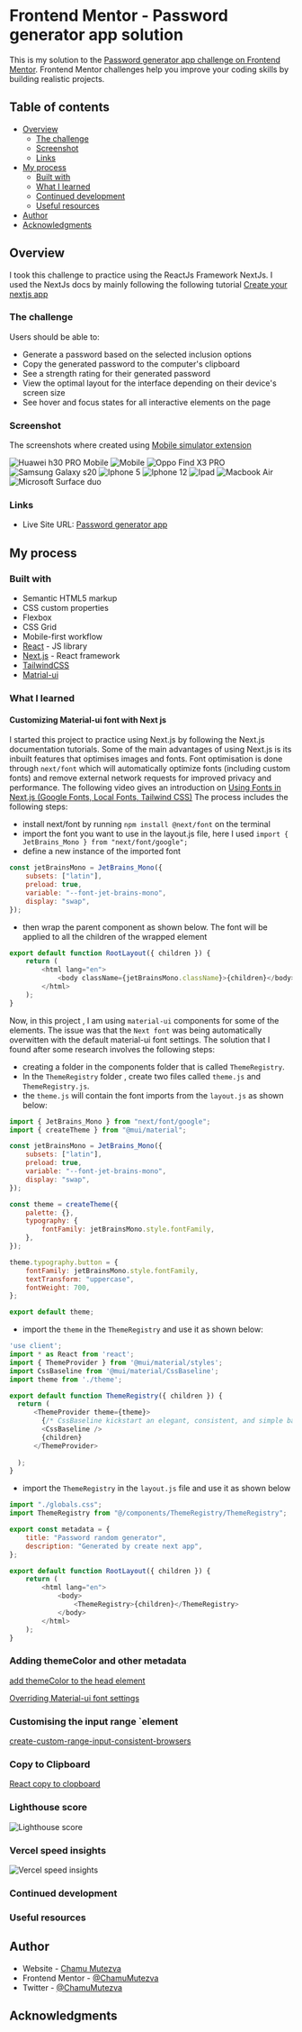 # Frontend Mentor - Password generator app solution

This is my solution to the [Password generator app challenge on Frontend Mentor](https://www.frontendmentor.io/challenges/password-generator-app-Mr8CLycqjh). Frontend Mentor challenges help you improve your coding skills by building realistic projects.

## Table of contents

- [Overview](#overview)
  - [The challenge](#the-challenge)
  - [Screenshot](#screenshot)
  - [Links](#links)
- [My process](#my-process)
  - [Built with](#built-with)
  - [What I learned](#what-i-learned)
  - [Continued development](#continued-development)
  - [Useful resources](#useful-resources)
- [Author](#author)
- [Acknowledgments](#acknowledgments)

## Overview

I took this challenge to practice using the ReactJs Framework NextJs. I used the NextJs docs by mainly following the
following tutorial [Create your nextjs app](https://nextjs.org/learn/basics/create-nextjs-app)

### The challenge

Users should be able to:

- Generate a password based on the selected inclusion options
- Copy the generated password to the computer's clipboard
- See a strength rating for their generated password
- View the optimal layout for the interface depending on their device's screen size
- See hover and focus states for all interactive elements on the page

### Screenshot

The screenshots where created using [Mobile simulator extension](https://chrome.google.com/webstore/detail/simulateur-mobile/ckejmhbmlajgoklhgbapkiccekfoccmk?hl=en-US)

 ![Huawei h30 PRO](src/assets/huaweih30pro.png) Mobile ![Mobile](src/assets/mobile.png) ![Oppo Find X3 PRO](src/assets/oppo.png) ![Samsung Galaxy s20](src/assets/s20.png) ![Iphone 5](src/assets/iphone5.png) ![Iphone 12](src/assets/iphone12.png) ![Ipad](src/assets/ipad.png) ![Macbook Air](src/assets/mac.png) ![Microsoft Surface duo](src/assets/microsoft-duo.png)

### Links

- Live Site URL: [Password generator app](https://password-generator-queseri.vercel.app/)

## My process

### Built with

- Semantic HTML5 markup
- CSS custom properties
- Flexbox
- CSS Grid
- Mobile-first workflow
- [React](https://reactjs.org/) - JS library
- [Next.js](https://nextjs.org/) - React framework
- [TailwindCSS](https://tailwindcss.com/)
- [Matrial-ui](https://mui.com/)

### What I learned

#### Customizing Material-ui font with Next js

I started this project to practice using Next.js by following the Next.js documentation tutorials.  Some of the main advantages of using Next.js is its inbuilt features that optimises images and fonts. Font optimisation is done through `next/font` which will automatically optimize fonts (including custom fonts) and remove external network requests for improved privacy and performance. The following video gives an introduction on [Using Fonts in Next.js (Google Fonts, Local Fonts, Tailwind CSS)](https://www.youtube.com/watch?v=L8_98i_bMMA)
The process includes the following steps:

- install next/font by running `npm install @next/font` on the terminal
- import the font you want to use in the layout.js file, here I used `import { JetBrains_Mono } from "next/font/google";`
- define a new instance of the imported font

``` js
const jetBrainsMono = JetBrains_Mono({
    subsets: ["latin"],
    preload: true,
    variable: "--font-jet-brains-mono",
    display: "swap",
});
```

- then wrap the parent component as shown below. The font will be applied to all the children of the wrapped element

``` js
export default function RootLayout({ children }) {
    return (
        <html lang="en">
            <body className={jetBrainsMono.className}>{children}</body>
        </html>
    );
}
```

Now, in this project , I am using `material-ui`  components for some of the elements. The issue was that the `Next font` was being automatically overwitten with the default material-ui font settings. The solution that I found after some research involves the following steps:

- creating a folder in the components folder that is called `ThemeRegistry`.
- In the `ThemeRegistry` folder , create two files called `theme.js` and `ThemeRegistry.js`.
- the `theme.js` will contain the font imports from the `layout.js` as shown below:

``` js
import { JetBrains_Mono } from "next/font/google";
import { createTheme } from "@mui/material";

const jetBrainsMono = JetBrains_Mono({
    subsets: ["latin"],
    preload: true,
    variable: "--font-jet-brains-mono",
    display: "swap",
});

const theme = createTheme({
    palette: {},
    typography: {
        fontFamily: jetBrainsMono.style.fontFamily,
    },
});

theme.typography.button = {
    fontFamily: jetBrainsMono.style.fontFamily,
    textTransform: "uppercase",
    fontWeight: 700,   
};

export default theme;
```

- import the `theme` in the `ThemeRegistry` and use it as shown below:

```js
'use client';
import * as React from 'react';
import { ThemeProvider } from '@mui/material/styles';
import CssBaseline from '@mui/material/CssBaseline';
import theme from './theme';

export default function ThemeRegistry({ children }) {
  return (  
      <ThemeProvider theme={theme}>
        {/* CssBaseline kickstart an elegant, consistent, and simple baseline to build upon. */}
        <CssBaseline />
        {children}
      </ThemeProvider>
   
  );
}

```

- import the `ThemeRegistry` in the `layout.js` file  and use it as shown below

``` js
import "./globals.css";
import ThemeRegistry from "@/components/ThemeRegistry/ThemeRegistry";

export const metadata = {
    title: "Password random generator",
    description: "Generated by create next app",
};

export default function RootLayout({ children }) {
    return (
        <html lang="en">
            <body>               
                <ThemeRegistry>{children}</ThemeRegistry>
            </body>
        </html>
    );
}
```

### Adding themeColor and other metadata

[add themeColor to the head element](https://nextjs.org/docs/app/api-reference/functions/generate-metadata#themecolor)

[Overriding Material-ui font settings](https://github.com/mui/material-ui/blob/master/examples/material-ui-nextjs/src/components/ThemeRegistry/ThemeRegistry.js)

### Customising the input range `element

[create-custom-range-input-consistent-browsers](https://www.smashingmagazine.com/2021/12/create-custom-range-input-consistent-browsers/)

### Copy to Clipboard

[React copy to clopboard](https://www.scaler.com/topics/react/react-copy-to-clipboard/)

### Lighthouse score

![Lighthouse score](src/assets/password-lighthouse.png)

### Vercel speed insights

![Vercel speed insights](src/assets/vercel-speed-insights.png)

### Continued development

### Useful resources

## Author

- Website - [Chamu Mutezva](https://github.com/ChamuMutezva)
- Frontend Mentor - [@ChamuMutezva](https://www.frontendmentor.io/profile/ChamuMutezva)
- Twitter - [@ChamuMutezva](https://twitter.com/ChamuMutezva)

## Acknowledgments
